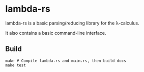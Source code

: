 lambda-rs
=========

lambda-rs is a basic parsing/reducing library for the λ-calculus.

It also contains a basic command-line interface.

Build
-----

    make # Compile lambda.rs and main.rs, then build docs
    make test


